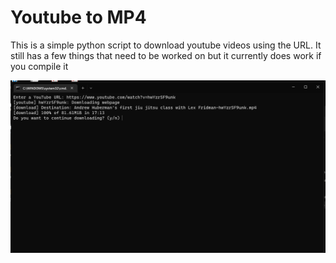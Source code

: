 # Youtube to MP4


This is a simple python script to download youtube videos using the URL. It still has a few things that need to be worked on but it currently does work if you compile it

![](Screenshot%202023-01-28%20232934.png)
